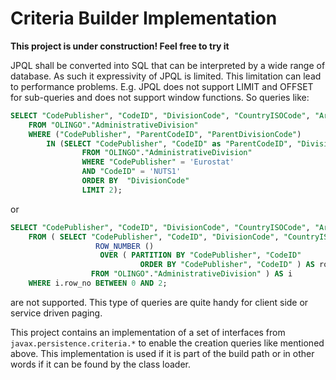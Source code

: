 # Criteria Builder Implementation

__This project is under construction! Feel free to try it__

JPQL shall be converted into SQL that can be interpreted by a wide range of database. As such it expressivity of JPQL is limited. This limitation can lead to performance problems. E.g. JPQL does not support LIMIT and OFFSET for sub-queries and does not support window functions. So queries like:

```SQL
SELECT "CodePublisher", "CodeID", "DivisionCode", "CountryISOCode", "Area", "Population"
	FROM "OLINGO"."AdministrativeDivision"
	WHERE ("CodePublisher", "ParentCodeID", "ParentDivisionCode") 
		IN (SELECT "CodePublisher", "CodeID" as "ParentCodeID", "DivisionCode" as "ParentDivisionCode"
				FROM "OLINGO"."AdministrativeDivision"
				WHERE "CodePublisher" = 'Eurostat'
				AND "CodeID" = 'NUTS1'
				ORDER BY  "DivisionCode"
				LIMIT 2);
```

or

```SQL
SELECT "CodePublisher", "CodeID", "DivisionCode", "CountryISOCode", "Area", "Population"
	FROM ( SELECT "CodePublisher", "CodeID", "DivisionCode", "CountryISOCode", "Area", "Population",
				   ROW_NUMBER () 
					OVER ( PARTITION BY "CodePublisher", "CodeID"
							 ORDER BY "CodePublisher", "CodeID" ) AS row_no
				  FROM "OLINGO"."AdministrativeDivision" ) AS i
	WHERE i.row_no BETWEEN 0 AND 2;
```

are not supported. This type of queries are quite handy for client side or service driven paging.

This project contains an implementation of a set of interfaces from `javax.persistence.criteria.*` to enable the creation queries like mentioned above. This implementation is used if it is part of the build path or in other words if it can be found by the class loader.